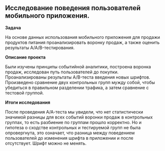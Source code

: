 ## Исследование поведения пользователей мобильного приложения.


**Задача**   

На основе данных использования мобильного приложения для продажи продуктов питания проанализировать воронку продаж, а также оценить результаты А/А/B-тестирования.

**Описание проекта**

Были изучены принципы событийной аналитики, построена воронка продаж, исследован путь пользователей до покупки. Проанализированы результаты A/B-теста введения новых шрифтов. Произведено сравнение двух контрольных групп мужду собой, чтобы убедиться в правильном разделении трафика, а затем сравнение с тестовой группой.

**Итоги исследования**

После проведения А/А-теста мы увидели, что нет статистически значимой разницы для всех событий воронки продаж в контрольных группах, то есть разбиение по группам прошло корректно. Но и гипотеза о сходстве контрольных и тестируемой групп не была опровергнута, это означает, что разница между поведением пользователей до изменения шрифта в приложении и после отсутствует. Шрифт можно не менять.
